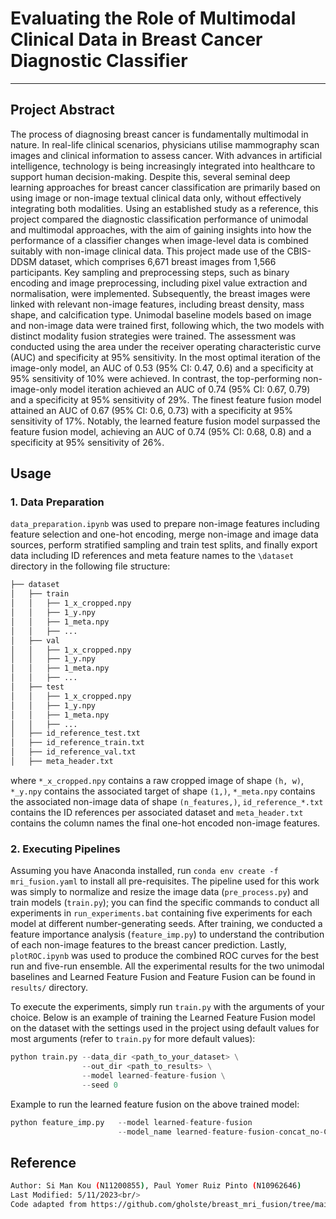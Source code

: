 # Evaluating the Role of Multimodal Clinical Data in Breast Cancer Diagnostic Classifier

--------------

## Project Abstract

The process of diagnosing breast cancer is fundamentally multimodal in nature. In real-life clinical scenarios, physicians utilise mammography scan images and clinical information to assess cancer. With advances in artificial intelligence, technology is being increasingly integrated into healthcare to support human decision-making. Despite this, several seminal deep learning approaches for breast cancer classification are primarily based on using image or non-image textual clinical data only, without effectively integrating both modalities. Using an established study as a reference, this project compared the diagnostic classification performance of unimodal and multimodal approaches, with the aim of gaining insights into how the performance of a classifier changes when image-level data is combined suitably with non-image clinical data. This project made use of the CBIS-DDSM dataset, which comprises 6,671 breast images from 1,566 participants. Key sampling and preprocessing steps, such as binary encoding and image preprocessing, including pixel value extraction and normalisation, were implemented. Subsequently, the breast images were linked with relevant non-image features, including breast density, mass shape, and calcification type. Unimodal baseline models based on image and non-image data were trained first, following which, the two models with distinct modality fusion strategies were trained. The assessment was conducted using the area under the receiver operating characteristic curve (AUC) and specificity at 95% sensitivity. In the most optimal iteration of the image-only model, an AUC of 0.53 (95% CI: 0.47, 0.6) and a specificity at 95% sensitivity of 10% were achieved. In contrast, the top-performing non-image-only model iteration achieved an AUC of 0.74 (95% CI: 0.67, 0.79) and a specificity at 95% sensitivity of 29%. The finest feature fusion model attained an AUC of 0.67 (95% CI: 0.6, 0.73) with a specificity at 95% sensitivity of 17%. Notably, the learned feature fusion model surpassed the feature fusion model, achieving an AUC of 0.74 (95% CI: 0.68, 0.8) and a specificity at 95% sensitivity of 26%. 

## Usage

### 1. Data Preparation <br/>
`data_preparation.ipynb` was used to prepare non-image features including feature selection and one-hot encoding, merge non-image and image data sources, perform stratified sampling and train test splits, and finally export data including ID references and meta feature names to the `\dataset` directory in the following file structure:
```bash
├── dataset
│   ├── train
│   │   ├── 1_x_cropped.npy
│   │   ├── 1_y.npy
│   │   ├── 1_meta.npy
│   │   ├── ...
│   ├── val
│   │   ├── 1_x_cropped.npy
│   │   ├── 1_y.npy
│   │   ├── 1_meta.npy
│   │   ├── ...
│   ├── test
│   │   ├── 1_x_cropped.npy
│   │   ├── 1_y.npy
│   │   ├── 1_meta.npy
│   │   ├── ...
│   ├── id_reference_test.txt
│   ├── id_reference_train.txt
│   ├── id_reference_val.txt
│   ├── meta_header.txt
```
where `*_x_cropped.npy` contains a raw cropped image of shape `(h, w)`, `*_y.npy` contains the associated target of shape `(1,)`, `*_meta.npy` contains the associated non-image data of shape `(n_features,)`, `id_reference_*.txt` contains the ID references per associated dataset and `meta_header.txt` contains the column names the final one-hot encoded non-image features.

### 2. Executing Pipelines <br/>

Assuming you have Anaconda installed, run `conda env create -f mri_fusion.yaml` to install all pre-requisites. The pipeline used for this work was simply to normalize and resize the image data (`pre_process.py`) and train models (`train.py`); you can find the specific commands to conduct all experiments in `run_experiments.bat` containing five experiments for each model at different number-generating seeds. After training, we conducted a feature importance analysis (`feature_imp.py`) to understand the contribution of each non-image features to the breast cancer prediction. Lastly, `plotROC.ipynb` was used to produce the combined ROC curves for the best run and five-run ensemble. All the experimental results for the two unimodal baselines and Learned Feature Fusion and Feature Fusion can be found in `results/` directory. 

To execute the experiments, simply run `train.py` with the arguments of your choice. Below is an example of training the Learned Feature Fusion model on the dataset with the settings used in the project using default values for most arguments (refer to `train.py` for more default values):
```python
python train.py --data_dir <path_to_your_dataset> \
                --out_dir <path_to_results> \
                --model learned-feature-fusion \
                --seed 0  
```
Example to run the learned feature fusion on the above trained model:
```python
python feature_imp.py   --model learned-feature-fusion
                        --model_name learned-feature-fusion-concat_no-CW_aug_seed0
```

## Reference
```bash
Author: Si Man Kou (N11200855), Paul Yomer Ruiz Pinto (N10962646)
Last Modified: 5/11/2023<br/>
Code adapted from https://github.com/gholste/breast_mri_fusion/tree/main which is licensed under MIT License permitting modification and distribution.
```
